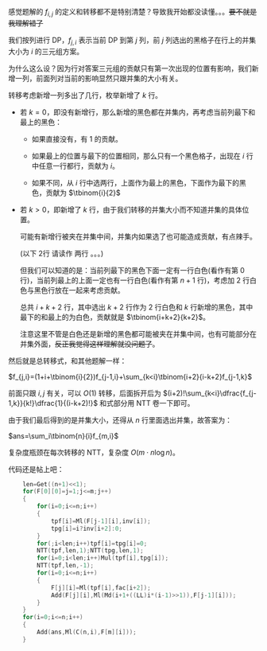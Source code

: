 感觉题解的 $f_{i,j}$ 的定义和转移都不是特别清楚？导致我开始都没读懂。。。~~要不就是我理解错了~~

我们按列进行 DP，$f_{j,i}$ 表示当前 DP 到第 $j$ 列，前 $j$ 列选出的黑格子在行上的并集大小为 $i$ 的三元组方案。

为什么这么设？因为行对答案三元组的贡献只有第一次出现的位置有影响，我们新增一列，前面列对当前的影响显然只跟并集的大小有关。

转移考虑新增一列多出了几行，枚举新增了 $k$ 行。

- 若 $k=0$，即没有新增行，那么新增的黑色都在并集内，再考虑当前列最下和最上的黑色：

  - 如果直接没有，有 1 的贡献。
  
  - 如果最上的位置与最下的位置相同，那么只有一个黑色格子，出现在 $i$ 行中任意一行都行，贡献为 $i$。
  
  - 如果不同，从 $i$ 行中选两行，上面作为最上的黑色，下面作为最下的黑色，贡献为 $\tbinom{i}{2}$
  
- 若 $k>0$，即新增了 $k$ 行，由于我们转移的并集大小而不知道并集的具体位置。

  可能有新增行被夹在并集中间，并集内如果选了也可能造成贡献，有点辣手。
  
  (以下 2行 请读作 两行 。。。)
  
  但我们可以知道的是：当前列最下的黑色下面一定有一行白色(看作有第 0 行)，当前列最上的上面一定也有一行白色(看作有第 $n+1$ 行)，考虑加 2 行白色与黑色行放在一起来考虑贡献。
  
  总共 $i+k+2$ 行，其中选出 $k+2$ 行作为 2 行白色和 $k$ 行新增的黑色，其中最下的和最上的为白色，贡献就是 $\tbinom{i+k+2}{k+2}$。
  
  注意这里不管是白色还是新增的黑色都可能被夹在并集中间，也有可能部分在并集外面，~~反正我觉得这样理解就没问题了~~。
  
然后就是总转移式，和其他题解一样：

$f_{j,i}=(1+i+\tbinom{i}{2})f_{j-1,i}+\sum_{k<i}\tbinom{i+2}{i-k+2}f_{j-1,k}$

前面只跟 $i,j$ 有关，可以 $O(1)$ 转移，后面拆开后为 $(i+2)!\sum_{k<i}\dfrac{f_{j-1,k}}{k!}\dfrac{1}{(i-k+2)!}$ 和式部分用 NTT 卷一下即可。

由于我们最后得到的是并集大小，还得从 $n$ 行里面选出并集，故答案为：

$ans=\sum_i\tbinom{n}{i}f_{m,i}$

复杂度瓶颈在每次转移的 NTT，复杂度 $O(m\cdot n\log{n})$。

代码还是帖上吧：

```cpp
	len=Get((n+1)<<1);
	for(F[0][0]=j=1;j<=m;j++)
	{
		for(i=0;i<=n;i++)
		{
			tpf[i]=Ml(F[j-1][i],inv[i]);
			tpg[i]=i?inv[i+2]:0;
		}
		for(;i<len;i++)tpf[i]=tpg[i]=0;
		NTT(tpf,len,1);NTT(tpg,len,1);
		for(i=0;i<len;i++)Mul(tpf[i],tpg[i]);
		NTT(tpf,len,-1);
		for(i=0;i<=n;i++)
		{
			F[j][i]=Ml(tpf[i],fac[i+2]);
			Add(F[j][i],Ml(Md(i+1+((LL)i*(i-1)>>1)),F[j-1][i]));
		}
	}
	for(i=0;i<=n;i++)
	{
		Add(ans,Ml(C(n,i),F[m][i]));
	}
```
